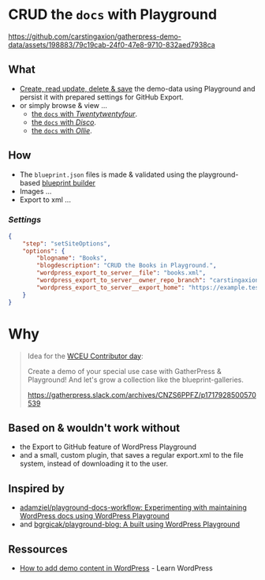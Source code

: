 # CRUD the `docs` with Playground

https://github.com/carstingaxion/gatherpress-demo-data/assets/198883/79c19cab-24f0-47e8-9710-832aed7938ca


## What

- [Create, read update, delete & save][export-to-github] the demo-data using Playground and persist it with prepared settings for GitHub Export.
- or simply browse & view ...
   - [the `docs` with *Twentytwentyfour*](https://playground.wordpress.net/?url=/?p=173&login=yes&import-wxr=https://raw.githubusercontent.com/carstingaxion/crud-the-docs-playground/main/export.xml).
   - [the `docs` with *Disco*](https://playground.wordpress.net/?url=/?p=173&login=yes&import-wxr=https://raw.githubusercontent.com/carstingaxion/crud-the-docs-playground/main/export.xml&theme=disco).
   - [the `docs` with *Ollie*](https://playground.wordpress.net/?url=/?p=173&login=yes&import-wxr=https://raw.githubusercontent.com/carstingaxion/crud-the-docs-playground/main/export.xml&theme=ollie).

## How

- The `blueprint.json` files is made & validated using the playground-based [blueprint builder][builder]
- Images ...
- Export to xml ...

### *Settings*

```json
{
    "step": "setSiteOptions",
    "options": {
        "blogname": "Books",
        "blogdescription": "CRUD the Books in Playground.",
        "wordpress_export_to_server__file": "books.xml",
        "wordpress_export_to_server__owner_repo_branch": "carstingaxion/example-books/main",
        "wordpress_export_to_server__export_home": "https://example.test/books"
    }
}
```

# Why

> Idea for the [WCEU Contributor day](https://gatherpress.org/event/hybrid-event-wceu2024-contributor-day/): 
>
> Create a demo of your special use case with GatherPress & Playground!
> And let's grow a collection like the blueprint-galleries.
>
> https://gatherpress.slack.com/archives/CNZS6PPFZ/p1717928500570539

## Based on & wouldn't work without

- the Export to GitHub feature of WordPress Playground
- and a small, custom plugin, that saves a regular export.xml to the file system, instead of downloading it to the user.

## Inspired by

- [adamziel/playground-docs-workflow: Experimenting with maintaining WordPress docs using WordPress Playground](https://github.com/adamziel/playground-docs-workflow)
- and [bgrgicak/playground-blog: A built using WordPress Playground](https://github.com/bgrgicak/playground-blog)

## Ressources

- [How to add demo content in WordPress](https://learn.wordpress.org/lesson-plan/how-to-add-demo-content-in-wordpress/) - Learn WordPress


[builder]: https://playground.wordpress.net/builder/builder.html?blueprint-url=https://raw.githubusercontent.com/carstingaxion/crud-the-docs-playground/main/blueprints/blueprint.json


[export-to-github]: https://playground.wordpress.net/?blueprint-url=https://raw.githubusercontent.com/carstingaxion/crud-the-docs-playground/main/blueprints/blueprint.json&gh-ensure-auth=yes&ghexport-repo-url=https://github.com/carstingaxion/crud-the-docs-playground&ghexport-pr-action=create&ghexport-playground-root=/wordpress/wp-content/crud-the-docs-playground-main&ghexport-repo-root=/&ghexport-path=.&ghexport-content-type=custom-paths&ghexport-commit-message=Changes%20from%20Playground&ghexport-allow-include-zip=no
